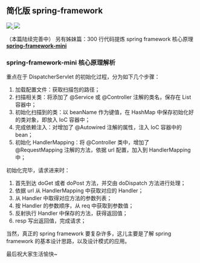 ## 简化版 spring-framework

<p>
	<a target="_blank" href="https://github.com/leishiguang/spring-framework-mini/blob/master/LICENSE">
		<img src="https://img.shields.io/apm/l/vim-mode.svg?color=yellow" ></img>
	</a>
	<a target="_blank" href="https://www.oracle.com/technetwork/java/javase/downloads/index.html">
		<img src="https://img.shields.io/badge/JDK-1.8+-green.svg" ></img>
	</a>
</p>

（本篇陆续完善中）
另有姊妹篇：300 行代码提炼 spring framework 核心原理 **[spring-framework-mini](https://github.com/leishiguang/spring-framework-mini)**

### spring-framework-mini 核心原理解析

重点在于 DispatcherServlet 的初始化过程，分为如下几个步骤：
1. 加载配置文件：获取扫描包的路径；
2. 扫描相关类：将添加了 @Service 或 @Controller 注解的类名，保存在 List 容器中；
3. 初始化扫描到的类：以 beanName 作为键值，在 HashMap 中保存初始化好的类对象，即放入 IoC 容器中；
4. 完成依赖注入：对增加了 @Autowired 注解的属性，注入 IoC 容器中的 bean；
5. 初始化 HandlerMapping：将 @Controller 类中，增加了 @RequestMapping 注解的方法，依据 url 配置，加入到 HandlerMapping 中；

初始化完毕，请求进来时：
1. 首先到达 doGet 或者 doPost 方法，并交由 doDispatch 方法进行处理；
2. 依据 url 从 HandlerMapping 中获取对应的 Handler；
3. 从 Handler 中取得对应方法的参数列表；
4. 按 Handler 的参数顺序，从 req 中获取到参数值；
5. 反射执行 Handler 中保存的方法，获得返回值；
6. resp 写出返回值，完成请求；

当然，真正的 spring framework 要复杂许多，这儿主要是了解 spring framework 的基本设计思路，以及设计模式的应用。

最后祝大家生活愉快~